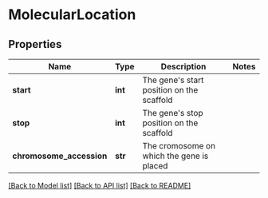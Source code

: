# MolecularLocation

## Properties
Name | Type | Description | Notes
------------ | ------------- | ------------- | -------------
**start** | **int** | The gene&#39;s start position on the scaffold | 
**stop** | **int** | The gene&#39;s stop position on the scaffold | 
**chromosome_accession** | **str** | The cromosome on which the gene is placed | 

[[Back to Model list]](../README.md#documentation-for-models) [[Back to API list]](../README.md#documentation-for-api-endpoints) [[Back to README]](../README.md)



